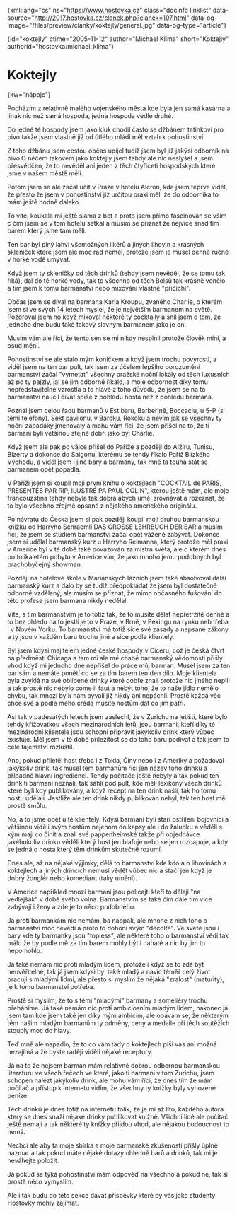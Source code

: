 
{xml:lang="cs" ns="https://www.hostovka.cz" class="docinfo linklist" data-source="http://2017.hostovka.cz/clanek.php?clanek=107.html" data-og-image="/files/preview/clanky/koktejly/general.jpg" data-og-type="article"}

{id="koktejly" ctime="2005-11-12" author="Michael Klíma" short="Koktejly" authorid="hostovka/michael_klima"}

# Koktejly

<!-- generated attribute kw by user_udpatekw.sh on 2019-02-23, do not edit -->

{kw="nápoje"}

Pocházím z relativně malého vojenského města kde byla jen samá kasárna a jinak nic než samá hospoda, jedna hospoda vedle druhé.

Do jedné té hospody jsem jako kluk chodil často se džbánem tatínkovi pro pivo takže jsem vlastně již od útlého mládí měl vztah k pohostinství.

Z toho džbánu jsem cestou občas upíjel tudíž jsem byl již jakýsi odborník na pivo.O něčem takovém jako koktejly jsem tehdy ale nic neslyšel a jsem přesvědčen, že to nevěděl ani jeden z těch čtyřiceti hospodských které jsme v našem městě měli.

Potom jsem se ale začal učit v Praze v hotelu Alcron, kde jsem teprve viděl, že přesto že jsem v pohostinství již určitou praxi měl, že do odborníka to mám ještě hodně daleko.

To víte, koukala mi ještě sláma z bot a proto jsem přímo fascinován se vším c čím jsem se v tom hotelu setkal a musím se přiznat že nejvíce snad tím barem který jsme tam měli.

Ten bar byl plný lahví všemožných likérů a jiných lihovin a krásných skleniček které jsem ale moc rád neměl, protože jsem je musel denně ručně v horké vodě umývat.

Když jsem ty skleničky od těch drinků (tehdy jsem nevěděl, že se tomu tak říká), dal do té horké vody, tak to všechno od těch Bolsů tak krásně vonělo a tím jsem k tomu barmanství nebo mixování vlastně "přičichl".

Občas jsem se díval na barmana Karla Kroupu, zvaného Charlie, o kterém jsem si ve svých 14 letech myslel, že je největším barmanem na světě. Pozoroval jsem ho když mixoval některé ty cocktaily a snil jsem o tom, že jednoho dne budu také takový slavným barmanem jako je on.

Musím vám ale říci, že tento sen se mi nikdy nesplnil protože člověk míní, a osud mění.

Pohostinství se ale stalo mým koníčkem a když jsem trochu povyrostl, a viděl jsem na ten bar pult, tak jsem za účelem lepšího porozumění barmanství začal "vymetat" všechny pražské noční lokály od těch luxusních až po ty pajzly, jal se jim odborně říkalo, a moje odbornost díky tomu nepředstavitelně vzrostla a to hlavě z toho důvodu, že jsem se na to barmanství naučil dívat spíše z pohledu hosta než z pohledu barmana.

Poznal jsem celou řadu barmanů v Est baru, Barberině, Boccaciu, u 5-P (s těmi telefony), Sekt pavilonu, v Baroku, Rokoku a nevím jak se všechny ty noční zapadáky jmenovaly a mohu vám říci, že jsem přišel na to, že ti barmani byli většinou stejně dobří jako byl Charlie.

Když jsem ale pak po válce přišel do Paříže a později do Alžíru, Tunisu, Bizerty a dokonce do Saigonu, kterému se tehdy říkalo Paříž Blízkého Východu, a viděl jsem i jiné bary a barmany, tak mně ta touha stát se barmanem opět popadla.

V Paříži jsem si koupil moji první knihu o koktejlech "COCKTAIL de PARIS, PRESENTÉS PAR RIP, ILUSTRÉ PA PAUL COLIN", kterou ještě mám, ale moje francouzština tehdy nebyla tak dobrá abych uměl srovnávat a rozeznat, že to bylo všechno zřejmě opsané z nějakého amerického originálu.

Po návratu do Česka jsem si pak později koupil moji druhou barmanskou knížku od Harryho Schraemli DAS GROSSE LEHRBUCH DER BAR a musím říci, že jsem se studiem barmanství začal opět váženě zabývat. Dokonce jsem si udělal barmanský kurz u Harryho Reimanna, který protože měl praxi v Americe byl v té době také považován za mistra světa, ale o kterém dnes po tolikaletém pobytu v Americe vím, že jako mnoho jemu podobných byl prachobyčejný showman.

Později na hotelové škole v Mariánských lázních jsem také absolvoval další barmanský kurz a dalo by se tudíž předpokládat že jsem byl dostatečně odborně vzdělaný, ale musím se přiznat, že mimo občasného fušování do této profese jsem barmana nikdy nedělal.

Víte, s tím barmanstvím je to totiž tak, že to musíte dělat nepřetržitě denně a to bez ohledu na to jestli je to v Praze, v Brně, v Pekingu na rynku neb třeba i v Novém Yorku. To barmanství má totiž sice své zásady a nepsané zákony a ty jsou v každém baru trochu jiné a sice podle klientely.

Byl jsem kdysi majitelem jedné české hospody v Ciceru, což je česká čtvrť na předměstí Chicaga a tam mi ale mé chabé barmanský vědomosti přišly vhod když mi jednoho dne nepřišel do práce můj barman. Musel jsem za ten bar sám a nemáte ponětí co se za tím barem ten den dílo. Moje klientela byla zvyklá na své oblíbené drinky které dobře znali protože nic jiného nepili a tak prostě nic nebylo come il faut a nebýt toho, že to naše jídlo nemělo chybu, tak mnozí by k nám bývali již nikdy ani nepáchli. Prostě každá věc chce své a podle mého créda musíte hostům dát co jim patří.

Asi tak v padesátých letech jsem zaslechl, že v Zurichu na letišti, které bylo tehdy křižovatkou všech mezinárodních letů, jsou barmani, kteří díky té mezinárodní klientele jsou schopni připravit jakýkoliv drink který vůbec existuje. Měl jsem v té době příležitost se do toho baru podívat a tak jsem to celé tajemství rozluštil.

Ano, pokud přiletěl host třeba i z Tokia, Číny nebo i z Ameriky a požadoval jakýkoliv drink, tak musel těm barmanům říci jen název toho drinku a případně hlavní ingredienci. Tehdy počítače ještě nebyly a tak pokud ten drink ti barmani neznali, tak šáhli pod pult, kde měli lexikony všech drinků které byli kdy publikovány, a když recept na ten drink našli, tak ho tomu hostu udělali. Jestliže ale ten drink nikdy publikován nebyl, tak ten host měl prostě smůlu.

No, a to jsme opět u té klientely. Kdysi barmani byli staří ostřílení bojovníci a většinou viděli svým hostům nejenom do kapsy ale i do žaludku a věděli s kým mají co činit a znali své pappenheimské takže při objednávce jakéhokoliv drinku věděli který host jen blafuje nebo se jen rozcapuje, a kdy se jedná o hosta který těm drinkům skutečně rozumí.

Dnes ale, až na nějaké výjimky, dělá to barmanství kde kdo a o lihovinách a koktejlech a jiných drincích nemusí vědět vůbec nic a stačí jen když je dobrý žonglér nebo komediant (taky umění).

V Americe například mnozí barmani jsou policajti kteří to dělají "na vedlejšák" v době svého volna. Barmanstvím se také čím dále tím více zabývají i ženy a zde je to něco podobného.

Já proti barmankám nic nemám, ba naopak, ale mnohé z nich toho o barmanství moc nevědí a proto to dohoní svým "decolté". Ve světě jsou i bary kde ty barmanky jsou "topless", ale některé toho o barmanství vědí tak málo že by podle mě za tím barem mohly být i nahaté a nic by jim to nepomohlo.

Já také nemám nic proti mladým lidem, protože i když se to zdá být neuvěřitelné, tak já jsem kdysi byl také mladý a navíc téměř celý život pracuji s mladými lidmi, ale přesto si myslím že nějaká "zralost" (maturity), je k tomu barmanství potřeba.

Prostě si myslím, že to s těmi "mladými" barmany a someliéry trochu přeháníme. Já také nemám nic proti ambiciosním mladým lidem, nakonec já jsem tam kde jsem také jen díky mým ambicím, ale obávám se, že některým těm našim mladým barmanům ty odměny, ceny a medaile při těch soutěžích stouply moc do hlavy.

Teď mně ale napadlo, že to co vám tady o koktejlech píši vas ani možná nezajímá a že byste raději viděli nějaké receptury.

Já na to že nejsem barman mám relativně dobrou odbornou barmanskou literaturu ve všech řečech ve které, jako ti barmani v tom Zurichu, jsem schopen nalézt jakýkoliv drink, ale mohu vám říci, že dnes tím že mám počítač a přístup k internetu vidím, že všechny ty knížky byly vyhozené peníze.

Těch drinků je dnes totiž na internetu tolik, že je mi až líto, každého autora který se dnes snaží nějaké drinky publikovat knižně. Všichni lidé ale počítač ještě nemají a tak některé ty knížky přijdou vhod, ale nějakou budoucnost to nemá.

Nechci ale aby ta moje sbírka a moje barmanské zkušenosti přišly úplně nazmar a tak pokud máte nějaké dotazy ohledně barů a drinků, tak mi je neváhejte položit.

Já pokud se týká pohostinství mám odpověď na všechno a pokud ne, tak si prostě něco vymyslím.

Ale i tak budu do této sekce dávat příspěvky které by vás jako studenty Hostovky mohly zajímat.

